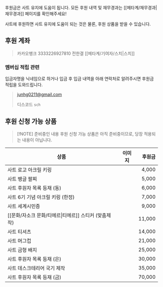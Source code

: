 후원금은 사트 유지에 도움이 됩니다. 모든 후원 내역 및 재무경과는 [[메타계/재무경과|재무경과]] 페이지를 확인해주세요!

사트에 후원하면 사트 유지에 도움이 되는 것은 물론, 후원 상품을 받을 수 있습니다.

## 후원 계좌
> 카카오뱅크 3333226927810 전한결 [[메타계/기여자/스치|스치]]

### 멤버십 적립 관련
입금자명을 닉네임으로 하거나 입금 후 입금 내역을 아래 연락처로 알려주시면 후원금 적립을 도와드립니다.

> junhg0211@gmail.com
> 
> 디스코드 `sch`

## 후원 신청 가능 상품

> [!NOTE] 준비중인 내용
> 후원 신청 가능 상품은 아직 준비중이므로, 당장 적용되는 내용이 아닙니다.

| 상품                                | 이미지 |    후원금 |
| --------------------------------- | :-: | -----: |
| 사트 로고 아크릴 키링                      |     |  4,000 |
| 사트 뱅글 팔찌                          |     |  5,000 |
| 사트 후원자 목록 등재 (동)                  |     |  6,000 |
| 사트 6기 기념 아크릴 키링 (한정)              |     |  7,000 |
| 사트 세계시민증                          |     |  9,000 |
| [[문화/자소크 문화/티에르\|티에르]] 스티커 (맞춤제작) |     | 11,000 |
| 사트 티셔츠                            |     | 14,000 |
| 사트 머그컵                            |     | 21,000 |
| 사트 금형 배지                          |     | 25,000 |
| 사트 후원자 목록 등재 (은)                  |     | 30,000 |
| 사트 데스크테리어 국기 제작                   |     | 35,000 |
| 사트 후원자 목록 등재 (금)                  |     | 70,000 |
